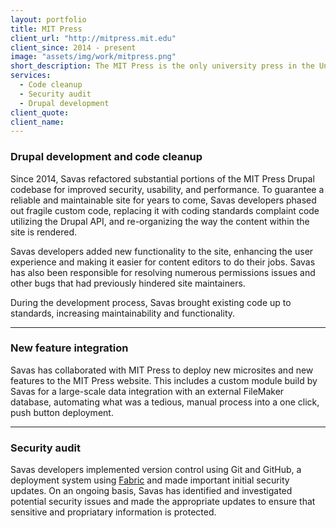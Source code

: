 ```yaml
---
layout: portfolio
title: MIT Press
client_url: "http://mitpress.mit.edu"
client_since: 2014 - present
image: "assets/img/work/mitpress.png"
short_description: The MIT Press is the only university press in the United States whose list is based in science and technology. MIT Press publishes about 200 new books a year and over 30 journals.
services:
  - Code cleanup
  - Security audit
  - Drupal development
client_quote:
client_name:
---
```


### Drupal development and code cleanup

Since 2014, Savas refactored substantial portions of the MIT Press Drupal codebase for improved security, usability, and performance. To guarantee a reliable and maintainable site for years to come, Savas developers phased out fragile custom code, replacing it with coding standards complaint code utilizing the Drupal API, and re-organizing the way the content within the site is rendered.

Savas developers added new functionality to the site, enhancing the user experience and making it easier for content editors to do their jobs. Savas has also been responsible for resolving numerous permissions issues and other bugs that had previously hindered site maintainers.

During the development process, Savas brought existing code up to standards, increasing maintainability and functionality.

---

### New feature integration

Savas has collaborated with MIT Press to deploy new microsites and new features to the MIT Press website. This includes a custom module build by Savas for a large-scale data integration with an external FileMaker database, automating what was a tedious, manual process into a one click, push button deployment.

---

### Security audit

Savas developers implemented version control using Git and GitHub, a deployment system using [Fabric](http://www.fabfile.org) and made important initial security updates. On an ongoing basis, Savas has identified and investigated potential security issues and made the appropriate updates to ensure that sensitive and propriatary information is protected.
